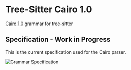 # Tree-Sitter Cairo 1.0

[Cairo 1.0](https://cairo-book.github.io/) grammar for tree-sitter

## Specification - Work in Progress

This is the current specification used for the Cairo parser.

![Grammar Specification](resources/generated/grammar_spec.png)